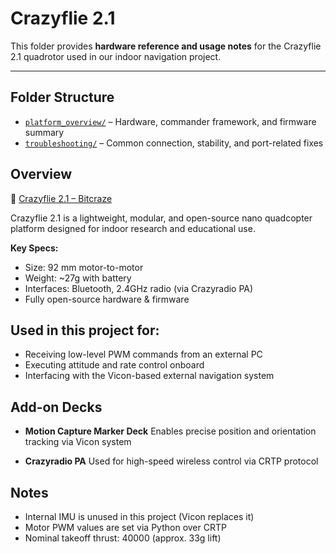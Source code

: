 # Crazyflie 2.1

This folder provides **hardware reference and usage notes** for the Crazyflie 2.1 quadrotor used in our indoor navigation project.

---

## Folder Structure
 
- [`platform_overview/`](https://github.com/Lee-Chun-Yi/NCKU-Quadrotor-Navigation/blob/main/Crazyflie%202.1/platform_overview.md) – Hardware, commander framework, and firmware summary  
- [`troubleshooting/`](https://github.com/Lee-Chun-Yi/NCKU-Quadrotor-Navigation/blob/main/Crazyflie%202.1/troubleshooting.md) – Common connection, stability, and port-related fixes  

## Overview

🔗 [Crazyflie 2.1 – Bitcraze](https://www.bitcraze.io/products/crazyflie-2-1-plus/)

Crazyflie 2.1 is a lightweight, modular, and open-source nano quadcopter platform designed for indoor research and educational use.

**Key Specs:**

* Size: 92 mm motor-to-motor
* Weight: \~27g with battery
* Interfaces: Bluetooth, 2.4GHz radio (via Crazyradio PA)
* Fully open-source hardware & firmware



## Used in this project for:

* Receiving low-level PWM commands from an external PC
* Executing attitude and rate control onboard
* Interfacing with the Vicon-based external navigation system



## Add-on Decks

* **Motion Capture Marker Deck**
  Enables precise position and orientation tracking via Vicon system

* **Crazyradio PA**
  Used for high-speed wireless control via CRTP protocol



## Notes

* Internal IMU is unused in this project (Vicon replaces it)
* Motor PWM values are set via Python over CRTP
* Nominal takeoff thrust: 40000 (approx. 33g lift)


